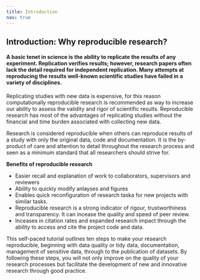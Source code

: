 ```yaml
---
title: Introduction
nav: true
---
```



## Introduction: Why reproducible research?

#### A basic tenet in science is the ability to replicate the results of any experiment. Replication verifies results; however, research papers often lack the detail required for independent replication. Many attempts at reproducing the results well-known scientific studies have failed in a variety of disciplines. 

Replicating studies with new data is expensive, for this reason computationally reproducible research is recommended as way to increase our ability to assess the validity and rigor of scientific results. Reproducible research has most of the advantages of replicating studies without the financial and time burden associated with collecting new data.

Research is considered reproducible when others can reproduce results of a study with only the original data, code and documentation.  It is the by-product of care and attention to detail throughout the research process and seen as a minimum standard that all researchers should strive for.


**Benefits of reproducible research**

- Easier recall and explanation of work to collaborators, supervisors and reviewers
- Ability to quickly modify anlayses and figures
- Enables quick reconfiguration of research taska for new projects with similar tasks.
- Reproducible research is a strong indicator of rigour, trustworthiness and transparency. It can incease the quality and speed of peer review.
- Inceases in citation rates and expanded research impact through the ability to access and cite the project code and data.

This self-paced tutorial outlines ten steps to make your research reproducible, beginning with data quality or tidy data, documentation, management of sensitive data, through to the publication of datasets. By following these steps, you will not only improve on the quality of your research processes but facilitate the development of new and innovative research through good practice.












